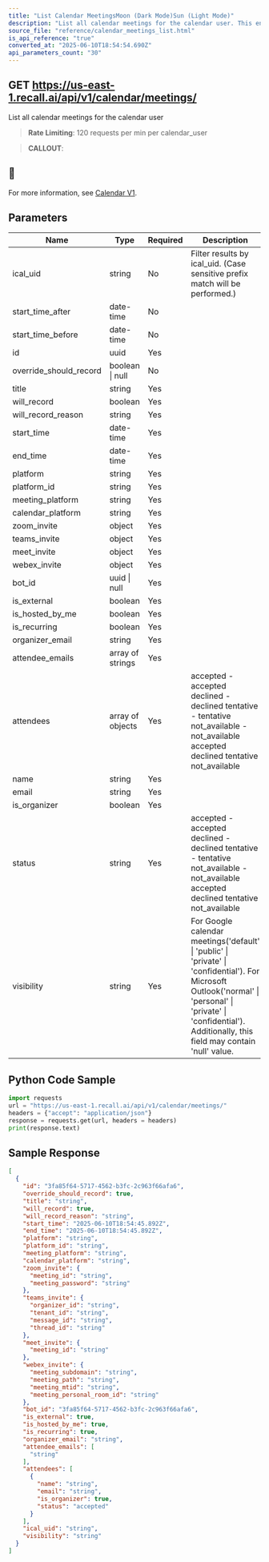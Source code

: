 ```yaml
---
title: "List Calendar MeetingsMoon (Dark Mode)Sun (Light Mode)"
description: "List all calendar meetings for the calendar user. This endpoint is rate limited to: 120 requests per min per calendar_user"
source_file: "reference/calendar_meetings_list.html"
is_api_reference: "true"
converted_at: "2025-06-10T18:54:54.690Z"
api_parameters_count: "30"
---
```

## GET https://us-east-1.recall.ai/api/v1/calendar/meetings/

List all calendar meetings for the calendar user

> **Rate Limiting**: 120 requests per min per calendar_user

> **CALLOUT**:

## 📘

For more information, see [Calendar V1](/docs/calendar-v1-1.md).
## Parameters

| Name | Type | Required | Description |
| --- | --- | --- | --- |
| ical_uid | string | No | Filter results by ical_uid. (Case sensitive prefix match will be performed.) |
| start_time_after | date-time | No |  |
| start_time_before | date-time | No |  |
| id | uuid | Yes |  |
| override_should_record | boolean \| null | No |  |
| title | string | Yes |  |
| will_record | boolean | Yes |  |
| will_record_reason | string | Yes |  |
| start_time | date-time | Yes |  |
| end_time | date-time | Yes |  |
| platform | string | Yes |  |
| platform_id | string | Yes |  |
| meeting_platform | string | Yes |  |
| calendar_platform | string | Yes |  |
| zoom_invite | object | Yes |  |
| teams_invite | object | Yes |  |
| meet_invite | object | Yes |  |
| webex_invite | object | Yes |  |
| bot_id | uuid \| null | Yes |  |
| is_external | boolean | Yes |  |
| is_hosted_by_me | boolean | Yes |  |
| is_recurring | boolean | Yes |  |
| organizer_email | string | Yes |  |
| attendee_emails | array of strings | Yes |  |
| attendees | array of objects | Yes | accepted - accepted declined - declined tentative - tentative not_available - not_available  accepted declined tentative not_available |
| name | string | Yes |  |
| email | string | Yes |  |
| is_organizer | boolean | Yes |  |
| status | string | Yes | accepted - accepted declined - declined tentative - tentative not_available - not_available  accepted declined tentative not_available |
| visibility | string | Yes | For Google calendar meetings('default' \| 'public' \| 'private' \| 'confidential').         For Microsoft Outlook('normal' \| 'personal' \| 'private' \| 'confidential').         Additionally, this field may contain 'null' value. |

## Python Code Sample

```python
import requests
url = "https://us-east-1.recall.ai/api/v1/calendar/meetings/"
headers = {"accept": "application/json"}
response = requests.get(url, headers = headers)
print(response.text)
```

## Sample Response

```json
[
  {
    "id": "3fa85f64-5717-4562-b3fc-2c963f66afa6",
    "override_should_record": true,
    "title": "string",
    "will_record": true,
    "will_record_reason": "string",
    "start_time": "2025-06-10T18:54:45.892Z",
    "end_time": "2025-06-10T18:54:45.892Z",
    "platform": "string",
    "platform_id": "string",
    "meeting_platform": "string",
    "calendar_platform": "string",
    "zoom_invite": {
      "meeting_id": "string",
      "meeting_password": "string"
    },
    "teams_invite": {
      "organizer_id": "string",
      "tenant_id": "string",
      "message_id": "string",
      "thread_id": "string"
    },
    "meet_invite": {
      "meeting_id": "string"
    },
    "webex_invite": {
      "meeting_subdomain": "string",
      "meeting_path": "string",
      "meeting_mtid": "string",
      "meeting_personal_room_id": "string"
    },
    "bot_id": "3fa85f64-5717-4562-b3fc-2c963f66afa6",
    "is_external": true,
    "is_hosted_by_me": true,
    "is_recurring": true,
    "organizer_email": "string",
    "attendee_emails": [
      "string"
    ],
    "attendees": [
      {
        "name": "string",
        "email": "string",
        "is_organizer": true,
        "status": "accepted"
      }
    ],
    "ical_uid": "string",
    "visibility": "string"
  }
]
```
